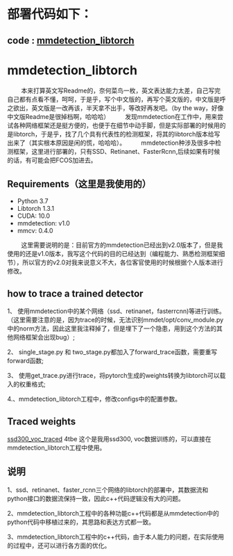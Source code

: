# 部署代码如下：
##  code : [mmdetection_libtorch](https://github.com/threeYANG/mmdetection_libtorch)
# mmdetection_libtorch
&#8195; &#8195;本来打算英文写Readme的，奈何菜鸟一枚，英文表达能力太差，自己写完自己都有点看不懂，呵呵，于是乎，写个中文版的，再写个英文版的，中文版是呼之欲出，英文版是一改再该，半天拿不出手，等改好再发吧。（by the way，好像中文版Readme是很掉档啊，哈哈哈）
&#8195; &#8195;发现mmdetection在工作中，用来尝试各种网络框架还是挺方便的，也便于在细节中动手脚，但是实际部署的时候用的是libtorch，于是乎，找了几个具有代表性的检测框架，将其的libtorch版本给写出来了（其实根本原因是闲的慌，哈哈哈）。
&#8195; &#8195;mmdetection种涉及很多中检测框架，这里进行部署的，只有SSD、Retinanet、FasterRcnn,后续如果有时候的话，有可能会把FCOS加进去。

## Requirements（这里是我使用的）

 - Python 3.7
 - Libtorch 1.3.1
 - CUDA: 10.0
 -  mmdetection: v1.0
 - mmcv: 0.4.0
 
&#8195; &#8195;这里需要说明的是：目前官方的mmdetection已经出到v2.0版本了，但是我使用的还是v1.0版本，我写这个代码的目的已经达到（编程能力、熟悉检测框架细节），所以官方的v2.0对我来说意义不大，各位客官使用的时候根据个人版本进行修改。
 

## how to trace a trained detector

 1、 使用mmdetection中的某个网络（ssd、retinanet，fasterrcnn)等进行训练。（这里需要注意的是，因为trace的时候，无法识别mmdet/opt/conv_module.py中的norm方法，因此这里我注释掉了，但是埋下了一个隐患，用到这个方法的其他网络框架会出现bug）;
 
 2、 single_stage.py 和 two_stage.py都加入了forward_trace函数，需要重写forward函数;
 
 3、 使用get_trace.py进行trace，将pytorch生成的weights转换为libtorch可以载入的权重格式;
 
 4.、mmdetection_libtorch工程中，修改configs中的配置参数。
 
  ## Traced  weights
 [ssd300_voc_traced](https://pan.baidu.com/s/1oE8HuiZv-s7U3SOM-Ede-Q)  4tbe
 这个是我用ssd300, voc数据训练的，可以直接在mmdetection_libtorch工程中使用。
 ## 说明
 
 1、ssd、retinanet、faster_rcnn三个网络的libtorch的部署中，其数据流和python接口的数据流保持一致，因此c++代码逻辑没有大的问题。
 
 2、mmdetection_libtorch工程中的各种功能c++代码都是从mmdetection中的python代码中移植过来的，其思路和表达方式都一致。
 
 3、mmdetection_libtorch工程中的c++代码，由于本人能力的问题，在实际使用的过程中，还可以进行各方面的优化。
